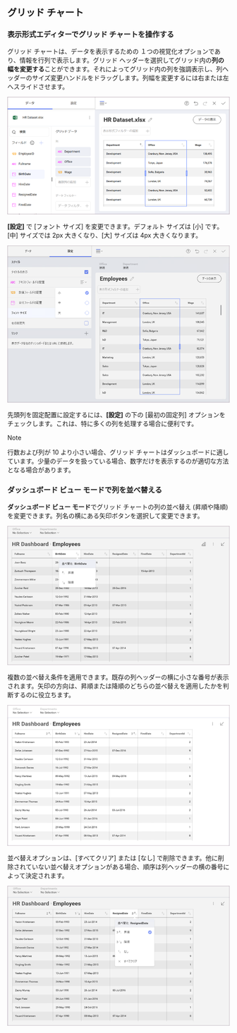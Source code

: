 ## グリッド チャート

### 表示形式エディターでグリッド チャートを操作する 

グリッド チャートは、データを表示するための １つの視覚化オプションであり、情報を行列で表示します。グリッド ヘッダーを選択してグリッド内の**列の幅を変更する**ことができます。それによってグリッド内の列を強調表示し、列ヘッダーのサイズ変更ハンドルをドラッグします。列幅を変更するには右または左へスライドさせます。

<img src="images/grid-view-sorting-columns.png" alt="Grid Chart Sorting Columns" class="responsive-img"/>

**[設定]** で [フォント サイズ] を変更できます。デフォルト サイズは [小] です。[中] サイズでは 2px 大きくなり、[大] サイズは 4px 大きくなります。

<img src="images/fix-second-column.png" alt="fix font size of second column" class="responsive-img"/>

先頭列を固定配置に設定するには、**[設定]** の下の [最初の固定列] オプションをチェックします。これは、特に多くの列を処理する場合に便利です。

>[!NOTE]
>行数および列が 10 より小さい場合、グリッド チャートはダッシュボードに適しています。少量のデータを扱っている場合、数字だけを表示するのが適切な方法となる場合があります。

### ダッシュボード ビュー モードで列を並べ替える

**ダッシュボード ビュー モード**でグリッド チャートの列の並べ替え (昇順や降順) を変更できます。列名の横にある矢印ボタンを選択して変更できます。

<img src="images/grid-view-sorting-columns-options.png" alt="Grid Chart Sorting Columns Options" class="responsive-img"/>

複数の並べ替え条件を適用できます。既存の列ヘッダーの横に小さな番号が表示されます。矢印の方向は、昇順または降順のどちらの並べ替えを適用したかを判断するのに役立ちます。

<img src="images/sorting-view-all-numbers.png" alt="Sorting View All Numbers" class="responsive-img"/>

並べ替えオプションは、[すべてクリア] または [なし] で削除できます。他に削除されていない並べ替えオプションがある場合、順序は列ヘッダーの横の番号によって決定されます。

<img src="images/sorting-view-mode.png" alt="Sorting View Mode Remove" class="responsive-img"/>
